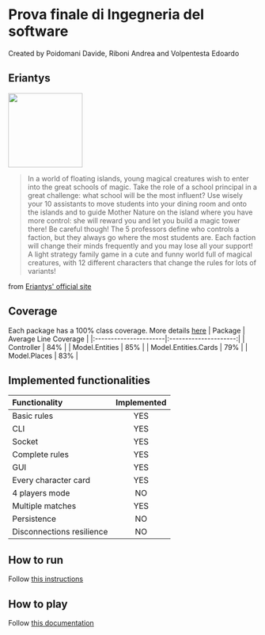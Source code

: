 # Prova finale di Ingegneria del software
Created by Poidomani Davide, Riboni Andrea and Volpentesta Edoardo

## Eriantys
<img src="https://craniointernational.com/2021/wp-content/uploads/2021/06/ERIANTYS-BOX-3D.png" width="150">

> In a world of floating islands, young magical creatures wish to enter into the great schools of magic. Take the role of a school principal in a great challenge:
what school will be the most influent? Use wisely your 10 assistants to move students into your dining room and onto the islands and to guide Mother Nature
on the island where you have more control: she will reward you and let you build a magic tower there! Be careful though! The 5 professors define who controls
a faction, but they always go where the most students are. Each faction will change their minds frequently and you may lose all your support! A light strategy
family game in a cute and funny world full of magical creatures, with 12 different characters that change the rules for lots of variants!

from [Eriantys' official site](https://craniointernational.com/products/eriantys/)

## Coverage
Each package has a 100% class coverage. More details [here](https://github.com/AndreaRiboniPolimi/ing-sw-2022-poidomani-riboni-volpentesta/blob/main/deliverables/full-coverage.md)
| Package               | Average Line Coverage |
|:----------------------|:---------------------:|
| Controller            | 84%                   |
| Model.Entities        | 85%                   |
| Model.Entities.Cards  | 79%                   |
| Model.Places          | 83%                   |

## Implemented functionalities
| Functionality             | Implemented           |
|:--------------------------|:---------------------:|
| Basic rules               | YES                   |
| CLI                       | YES                   |
| Socket                    | YES                   |
| Complete rules            | YES                   |
| GUI                       | YES                   |
| Every character card      | YES                   |
| 4 players mode            | NO                    |
| Multiple matches          | YES                   |
| Persistence               | NO                    |
| Disconnections resilience | NO                    |

## How to run
Follow [this instructions](https://github.com/AndreaRiboniPolimi/ing-sw-2022-poidomani-riboni-volpentesta/blob/main/deliverables/startup.md)

## How to play
Follow [this documentation](https://github.com/AndreaRiboniPolimi/ing-sw-2022-poidomani-riboni-volpentesta/blob/main/deliverables/How_to_play__GC51_Eriantys.pdf)
